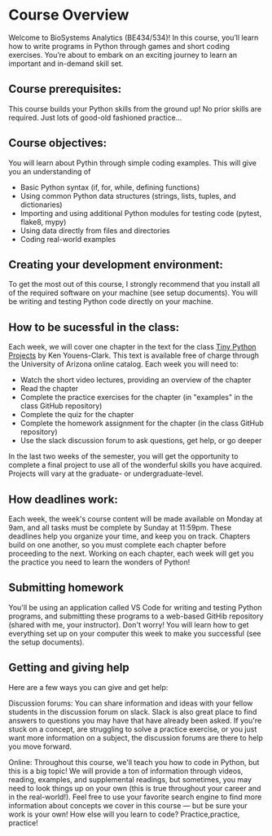 # Course Overview

Welcome to BioSystems Analytics (BE434/534)! In this course, you’ll learn how to write programs in Python through games and short coding exercises. You’re about to embark on an exciting journey to learn an important and in-demand skill set.

## Course prerequisites:
This course builds your Python skills from the ground up! No prior skills are required. Just lots of good-old fashioned practice... 

## Course objectives:
You will learn about Pythin through simple coding examples. This will give you an understanding of
* Basic Python syntax (if, for, while, defining functions)
* Using common Python data structures (strings, lists, tuples, and dictionaries)
* Importing and using additional Python modules for testing code (pytest, flake8, mypy)
* Using data directly from files and directories
* Coding real-world examples  

## Creating your development environment:
To get the most out of this course, I strongly recommend that you install all of the required software on your machine (see setup documents). You will be writing and testing Python code directly on your machine. 

## How to be sucessful in the class:
Each week, we will cover one chapter in the text for the class [Tiny Python Projects](http://tinypythonprojects.com/) by Ken Youens-Clark. This text is available free of charge through the University of Arizona online catalog. Each week you will need to:

* Watch the short video lectures, providing an overview of the chapter
* Read the chapter
* Complete the practice exercises for the chapter (in "examples" in the class GitHub repository)
* Complete the quiz for the chapter
* Complete the homework assignment for the chapter (in the class GitHub repository)
* Use the slack discussion forum to ask questions, get help, or go deeper

In the last two weeks of the semester, you will get the opportunity to complete a final project to use all of the wonderful skills you have acquired. Projects will vary at the graduate- or undergraduate-level.

## How deadlines work:
Each week, the week's course content will be made available on Monday at 9am, and all tasks must be complete by Sunday at 11:59pm. These deadlines help you organize your time, and keep you on track. Chapters build on one another, so you must complete each chapter before proceeding to the next. Working on each chapter, each week will get you the practice you need to learn the wonders of Python!

## Submitting homework
You'll be using an application called VS Code for writing and testing Python programs, and submitting these programs to a web-based GitHib repository (shared with me, your instructor). Don't worry! You will learn how to get everything set up on your computer this week to make you successful (see the setup documents).

## Getting and giving help
Here are a few ways you can give and get help: 

Discussion forums: You can share information and ideas with your fellow students in the discussion forum on slack. Slack is also great place to find answers to questions you may have that have already been asked. If you're stuck on a concept, are struggling to solve a practice exercise, or you just want more information on a subject, the discussion forums are there to help you move forward.

Online: Throughout this course, we'll teach you how to code in Python, but this is a big topic! We will provide a ton of information through videos, reading, examples, and supplemental readings, but sometimes, you may need to look things up on your own (this is true throughout your career and in the real-world!). Feel free to use your favorite search engine to find more information about concepts we cover in this course — but be sure your work is your own! How else will you learn to code? Practice,practice, practice!